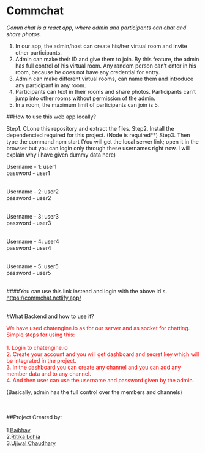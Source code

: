 # Commchat
*Comm chat is a react app, where admin and participants can chat and share  photos.*

1. In our app, the admin/host can create his/her virtual room and invite other participants. 
2. Admin can make their ID and give them to join. By this feature, the admin has full control of his virtual room. Any random person can’t enter in his room, because he does not      have any credential for entry.  
3. Admin can make different virtual rooms, can name them and introduce any participant in any room. 
4. Participants can text in their rooms and share photos. Participants can’t jump into other rooms without permission of the admin. 
5. In a room, the maximum limit of participants can join is 5. 


##How to use this web app locally?

Step1. CLone this repository and extract the files.
Step2. Install the dependencied required for this project.
        (Node is required**)
Step3. Then type the command 
        npm start
(You will get the local server link; open it in the browser but you can login only through these usernames right now. I will explain why i have given dummy data here)

Username - 1: user1<br>
password - user1<br><br>

Username - 2: user2<br>
password - user2<br><br>

Username - 3: user3<br>
password - user3<br><br>

Username - 4: user4<br>
password - user4<br><br>

Username - 5: user5<br>
password - user5<br><br>

####You can use this link instead and login with the above id's.<br>
https://commchat.netlify.app/
<br><br>

#What Backend and how to use it?

<p style="color:red;">We have used chatengine.io as for our server and as socket for chatting.<br>
  Simple steps for using this:<br><br>
  1. Login to chatengine.io<br>
  2. Create your account and you will get dashboard and secret key which will be integrated in the project.<br>
  3. In the dashboard you can create any channel and you can add any member data and to any channel.<br>
  4. And then user can use the username and password given by the admin.<br>


</p>

(Basically, admin has the full control over the members and channels)<br><br><br>


##Project Created by:<br><br>
1.[Baibhav](https://github.com/baibhav3211)<br>
2.[Ritika Lohia](https://github.com/ritikalohia)<br>
3.[Ujjwal Chaudhary](https://github.com/UJJWAL2001)<br>

